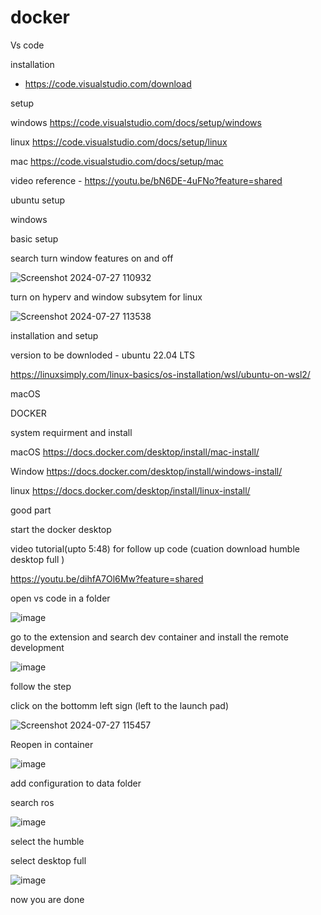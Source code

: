 # docker



Vs code 

installation
- https://code.visualstudio.com/download

setup 

windows
https://code.visualstudio.com/docs/setup/windows

linux 
https://code.visualstudio.com/docs/setup/linux

mac
https://code.visualstudio.com/docs/setup/mac


video reference - https://youtu.be/bN6DE-4uFNo?feature=shared


ubuntu setup

windows 

basic setup 

search turn window features on and off



![Screenshot 2024-07-27 110932](https://github.com/user-attachments/assets/14a63d46-4be2-4e31-8dd7-a51f2c569afa)


turn on hyperv and window subsytem for linux 



![Screenshot 2024-07-27 113538](https://github.com/user-attachments/assets/df1e554d-ccc8-4cee-94f1-016ea8505b5d)


installation and setup 

version to be downloded - ubuntu 22.04 LTS

https://linuxsimply.com/linux-basics/os-installation/wsl/ubuntu-on-wsl2/

macOS







DOCKER 

system requirment and install 

macOS
https://docs.docker.com/desktop/install/mac-install/

Window 
https://docs.docker.com/desktop/install/windows-install/

linux 
https://docs.docker.com/desktop/install/linux-install/




good part 



start the docker desktop 


video tutorial(upto 5:48) for follow up code (cuation download humble desktop full )

https://youtu.be/dihfA7Ol6Mw?feature=shared


open vs code in a folder 


![image](https://github.com/user-attachments/assets/bf316684-5100-473a-977a-738bc4bcdefe)
 


go to the extension and search dev container and install the remote development 

![image](https://github.com/user-attachments/assets/10f3373f-d1b5-4a2c-acb5-f7787fb88638)

follow the step 


click on the bottomm left sign (left to the launch pad)


![Screenshot 2024-07-27 115457](https://github.com/user-attachments/assets/cea1a97a-283c-4ebb-b4d3-0a3125f53d81)


Reopen in container 


![image](https://github.com/user-attachments/assets/fb3738a0-58e2-4508-b993-9e381e463337)


add configuration to data folder 


search ros 

![image](https://github.com/user-attachments/assets/1544ffef-33b6-413f-b795-07291b427317)


select the humble 


select desktop full 

![image](https://github.com/user-attachments/assets/9ce6985e-72fb-4ff9-9d0c-d115795d2728)


now you are done 


















